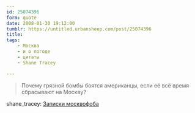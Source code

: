 ```yaml
---
id: 25074396
form: quote
date: 2008-01-30 19:12:00
tumblr: https://untitled.urbansheep.com/post/25074396
title: 
tags:
    - Москва
    - и о погоде
    - цитаты
    - Shane Tracey

---
```


<blockquote>
Почему грязной бомбы боятся американцы, если её всё время сбрасывают на Москву?
</blockquote>

shane_tracey: <a href="http://shane-tracey.livejournal.com/1375021.html">Записки москвофоба</a>
